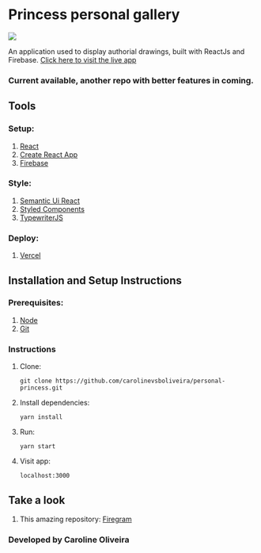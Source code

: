 # Princess personal gallery

![](https://firebasestorage.googleapis.com/v0/b/photogallery-48237.appspot.com/o/Screenshot%20from%202021-09-24%2010-27-18.png?alt=media&token=e2f6f974-eb91-431a-aa0a-6374b321ccae)

An application used to display authorial drawings, built with ReactJs and Firebase. 
[Click here to visit the live app](https://princess.vercel.app/)
### Current available, another repo with better features in coming. 

## Tools
### Setup: 
1. [React](https://pt-br.reactjs.org/)  
2. [Create React App](https://create-react-app.dev/)
3. [Firebase](https://firebase.google.com/)

### Style: 
1. [Semantic Ui React](https://react.semantic-ui.com/)
2. [Styled Components](https://styled-components.com/)  
3. [TypewriterJS](https://www.npmjs.com/package/typewriter-effect)


### Deploy:  
1. [Vercel](https://vercel.com/)


## Installation and Setup Instructions

### Prerequisites:
1.  [Node](https://nodejs.dev/)
2.  [Git](https://git-scm.com/book/en/v2/Getting-Started-Installing-Git)

### Instructions
1. Clone:
    ```
    git clone https://github.com/carolinevsboliveira/personal-princess.git
    ``` 

2. Install dependencies:
    ``` 
    yarn install
    ```  
4. Run:  
    ```
    yarn start
    ```  
5. Visit app: 
    ```
    localhost:3000
    ```  

## Take a look
1. This amazing repository: [Firegram](https://github.com/iamshaunjp/firegram/tree/final-files)
### Developed by Caroline Oliveira
